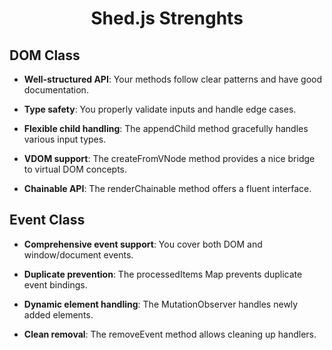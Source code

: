 <h1 align="center">Shed.js Strenghts</h1>

## DOM Class

- **Well-structured API**: Your methods follow clear patterns and have good documentation.

- **Type safety**: You properly validate inputs and handle edge cases.

- **Flexible child handling**: The appendChild method gracefully handles various input types.

- **VDOM support**: The createFromVNode method provides a nice bridge to virtual DOM concepts.

- **Chainable API**: The renderChainable method offers a fluent interface.

## Event Class

- **Comprehensive event support**: You cover both DOM and window/document events.

- **Duplicate prevention**: The processedItems Map prevents duplicate event bindings.

- **Dynamic element handling**: The MutationObserver handles newly added elements.

- **Clean removal**: The removeEvent method allows cleaning up handlers.
